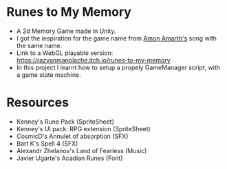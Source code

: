 # Runes to My Memory
- A 2d Memory Game made in Unity.
- I got the inspiration for the game name from [Amon Amarth's](https://www.youtube.com/watch?v=5S9iruQus1s&ab_channel=MetalBladeRecords "Amon Amarth") song with the same name.
- Link to a WebGL playable version: https://razvanmanolache.itch.io/runes-to-my-memory
- In this project I learnt how to setup a propely GameManager script, with a game state machine.

# Resources
- Kenney's Rune Pack  (SpriteSheet)
- Kenney's UI pack: RPG extension (SpriteSheet)
- CosmicD's  Annulet of absorption (SFX)
- Bart K's Spell 4 (SFX) 
- Alexandr Zhelanov's Land of Fearless (Music)
- Javier Ugarte's Acadian Runes (Font)

